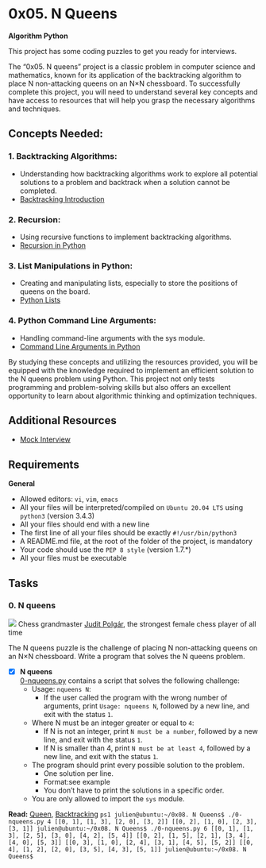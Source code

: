 # 0x05. N Queens
**Algorithm Python**

This project has some coding puzzles to get you ready for interviews.

The “0x05. N queens” project is a classic problem in computer science and mathematics, known for its application of the backtracking algorithm to place N non-attacking queens on an N×N chessboard. To successfully complete this project, you will need to understand several key concepts and have access to resources that will help you grasp the necessary algorithms and techniques.

## Concepts Needed:
### 1\. Backtracking Algorithms:
* Understanding how backtracking algorithms work to explore all potential solutions to a problem and backtrack when a solution cannot be completed.
* [Backtracking Introduction](https://www.geeksforgeeks.org/introduction-to-backtracking-2/ "Backtracking Introduction")

### 2\. Recursion:
* Using recursive functions to implement backtracking algorithms.
* [Recursion in Python](https://realpython.com/python-thinking-recursively/ "Recursion in Python")

### 3\. List Manipulations in Python:
* Creating and manipulating lists, especially to store the positions of queens on the board.
* [Python Lists](https://docs.python.org/3/tutorial/datastructures.html "Python Lists")

### 4\. Python Command Line Arguments:
* Handling command-line arguments with the sys module.
* [Command Line Arguments in Python](https://docs.python.org/3.3/library/sys.html#sys.argv "Command Line Arguments in Python")

By studying these concepts and utilizing the resources provided, you will be equipped with the knowledge required to implement an efficient solution to the N queens problem using Python. This project not only tests programming and problem-solving skills but also offers an excellent opportunity to learn about algorithmic thinking and optimization techniques.

## Additional Resources
* [Mock Interview](https://www.youtube.com/watch?feature=shared&v=GneS80iYa7I "Mock Interview")

## Requirements
**General**
* Allowed editors: `vi`, `vim`, `emacs`
* All your files will be interpreted/compiled on `Ubuntu 20.04 LTS` using `python3` (version 3.4.3)
* All your files should end with a new line
* The first line of all your files should be exactly `#!/usr/bin/python3`
* A README.md file, at the root of the folder of the project, is mandatory
* Your code should use the `PEP 8 style` (version 1.7.*)
* All your files must be executable

## Tasks

### 0\. N queens

![](https://www.crestbook.com/files/Judit-photo1_602x433.jpg)
Chess grandmaster [Judit Polgár](https://en.wikipedia.org/wiki/Judit_Polg%C3%A1r "Judit Polgár"), the strongest female chess player of all time

The N queens puzzle is the challenge of placing N non-attacking queens on an N×N chessboard. Write a program that solves the N queens problem.

+ [x] **N queens**<br/>[0-nqueens.py](0-nqueens.py) contains a script that solves the following challenge:
  + Usage: `nqueens N`:
    + If the user called the program with the wrong number of arguments, print `Usage: nqueens N`, followed by a new line, and exit with the status `1`.
  + Where N must be an integer greater or equal to `4`:
    + If N is not an integer, print `N must be a number`, followed by a new line, and exit with the status `1`.
    + If N is smaller than 4, print `N must be at least 4`, followed by a new line, and exit with the status `1`.
  + The program should print every possible solution to the problem.
    + One solution per line.
    + Format:see example
    + You don’t have to print the solutions in a specific order.
  + You are only allowed to import the `sys` module.

**Read:** [Queen](https://en.wikipedia.org/wiki/Queen_%28chess%29 "Queen"), [Backtracking](https://en.wikipedia.org/wiki/Backtracking "Backtracking")
      ```ps1
      julien@ubuntu:~/0x08. N Queens$ ./0-nqueens.py 4
      [[0, 1], [1, 3], [2, 0], [3, 2]]
      [[0, 2], [1, 0], [2, 3], [3, 1]]
      julien@ubuntu:~/0x08. N Queens$ ./0-nqueens.py 6
      [[0, 1], [1, 3], [2, 5], [3, 0], [4, 2], [5, 4]]
      [[0, 2], [1, 5], [2, 1], [3, 4], [4, 0], [5, 3]]
      [[0, 3], [1, 0], [2, 4], [3, 1], [4, 5], [5, 2]]
      [[0, 4], [1, 2], [2, 0], [3, 5], [4, 3], [5, 1]]
      julien@ubuntu:~/0x08. N Queens$
      ```
